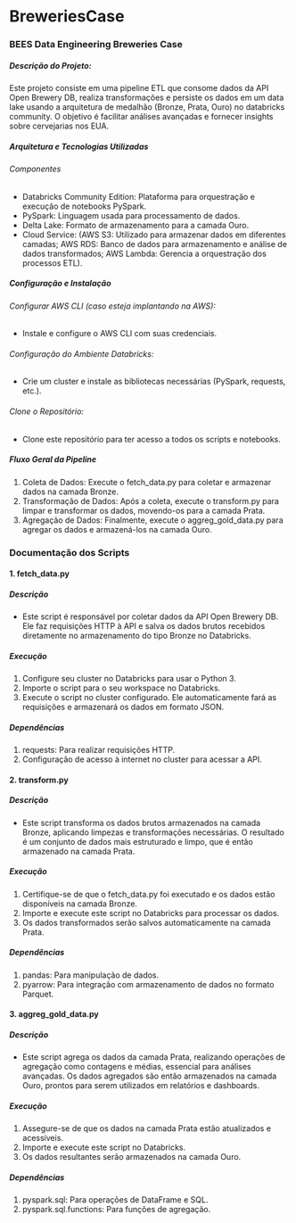 # BreweriesCase
### BEES Data Engineering Breweries Case
##### Descrição do Projeto:
Este projeto consiste em uma pipeline ETL que consome dados da API Open Brewery DB, realiza transformações e persiste os dados em um data lake usando a arquitetura de medalhão (Bronze, Prata, Ouro) no databricks community. O objetivo é facilitar análises avançadas e fornecer insights sobre cervejarias nos EUA.

##### Arquitetura e Tecnologias Utilizadas
###### Componentes
- Databricks Community Edition: Plataforma para orquestração e execução de notebooks PySpark.
- PySpark: Linguagem usada para processamento de dados.
- Delta Lake: Formato de armazenamento para a camada Ouro.
- Cloud Service: (AWS S3: Utilizado para armazenar dados em diferentes camadas; AWS RDS: Banco de dados para armazenamento e análise de dados transformados; AWS Lambda: Gerencia a orquestração dos processos ETL).

##### Configuração e Instalação
###### Configurar AWS CLI (caso esteja implantando na AWS):
- Instale e configure o AWS CLI com suas credenciais.
###### Configuração do Ambiente Databricks:
- Crie um cluster e instale as bibliotecas necessárias (PySpark, requests, etc.).
###### Clone o Repositório:
- Clone este repositório para ter acesso a todos os scripts e notebooks.

##### Fluxo Geral da Pipeline
1. Coleta de Dados: Execute o fetch_data.py para coletar e armazenar dados na camada Bronze.
2. Transformação de Dados: Após a coleta, execute o transform.py para limpar e transformar os dados, movendo-os para a camada Prata.
3. Agregação de Dados: Finalmente, execute o aggreg_gold_data.py para agregar os dados e armazená-los na camada Ouro.

### Documentação dos Scripts 
#### 1. fetch_data.py
##### Descrição
- Este script é responsável por coletar dados da API Open Brewery DB. Ele faz requisições HTTP à API e salva os dados brutos recebidos diretamente no armazenamento do tipo Bronze no Databricks.

##### Execução
1. Configure seu cluster no Databricks para usar o Python 3.
2. Importe o script para o seu workspace no Databricks.
3. Execute o script no cluster configurado. Ele automaticamente fará as requisições e armazenará os dados em formato JSON.
##### Dependências
1. requests: Para realizar requisições HTTP.
2. Configuração de acesso à internet no cluster para acessar a API.


#### 2. transform.py
##### Descrição
- Este script transforma os dados brutos armazenados na camada Bronze, aplicando limpezas e transformações necessárias. O resultado é um conjunto de dados mais estruturado e limpo, que é então armazenado na camada Prata.

##### Execução
1. Certifique-se de que o fetch_data.py foi executado e os dados estão disponíveis na camada Bronze.
2. Importe e execute este script no Databricks para processar os dados.
3. Os dados transformados serão salvos automaticamente na camada Prata.

##### Dependências
1. pandas: Para manipulação de dados.
2. pyarrow: Para integração com armazenamento de dados no formato Parquet.


#### 3. aggreg_gold_data.py
##### Descrição
- Este script agrega os dados da camada Prata, realizando operações de agregação como contagens e médias, essencial para análises avançadas. Os dados agregados são então armazenados na camada Ouro, prontos para serem utilizados em relatórios e dashboards.

##### Execução
1. Assegure-se de que os dados na camada Prata estão atualizados e acessíveis.
2. Importe e execute este script no Databricks.
3. Os dados resultantes serão armazenados na camada Ouro.

##### Dependências
1. pyspark.sql: Para operações de DataFrame e SQL.
2. pyspark.sql.functions: Para funções de agregação.
